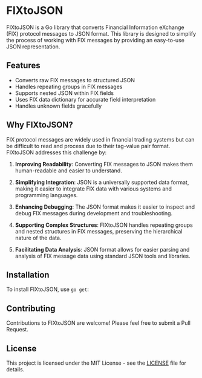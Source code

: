 # FIXtoJSON

FIXtoJSON is a Go library that converts Financial Information eXchange (FIX) protocol messages to JSON format. This library is designed to simplify the process of working with FIX messages by providing an easy-to-use JSON representation.

## Features

- Converts raw FIX messages to structured JSON
- Handles repeating groups in FIX messages
- Supports nested JSON within FIX fields
- Uses FIX data dictionary for accurate field interpretation
- Handles unknown fields gracefully

## Why FIXtoJSON?

FIX protocol messages are widely used in financial trading systems but can be difficult to read and process due to their tag-value pair format. FIXtoJSON addresses this challenge by:

1. **Improving Readability**: Converting FIX messages to JSON makes them human-readable and easier to understand.

2. **Simplifying Integration**: JSON is a universally supported data format, making it easier to integrate FIX data with various systems and programming languages.

3. **Enhancing Debugging**: The JSON format makes it easier to inspect and debug FIX messages during development and troubleshooting.

4. **Supporting Complex Structures**: FIXtoJSON handles repeating groups and nested structures in FIX messages, preserving the hierarchical nature of the data.

5. **Facilitating Data Analysis**: JSON format allows for easier parsing and analysis of FIX message data using standard JSON tools and libraries.

## Installation

To install FIXtoJSON, use `go get`:

## Contributing

Contributions to FIXtoJSON are welcome! Please feel free to submit a Pull Request.

## License

This project is licensed under the MIT License - see the [LICENSE](LICENSE) file for details.